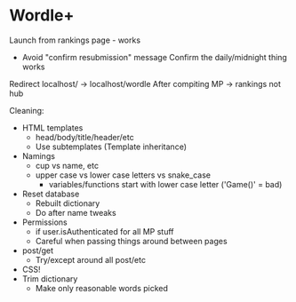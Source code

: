 # Wordle+

Launch from rankings page - works
- Avoid "confirm resubmission" message
Confirm the daily/midnight thing works

Redirect localhost/ -> localhost/wordle
After compiting MP -> rankings not hub

Cleaning:
- HTML templates
    - head/body/title/header/etc
    - Use subtemplates (Template inheritance)
- Namings
    - cup vs name, etc
    - upper case vs lower case letters vs snake_case
        - variables/functions start with lower case letter ('Game()' = bad)
- Reset database
    - Rebuilt dictionary
    - Do after name tweaks
- Permissions
    - if user.isAuthenticated for all MP stuff
    - Careful when passing things around between pages
- post/get
    - Try/except around all post/etc
- CSS!
- Trim dictionary
    - Make only reasonable words picked